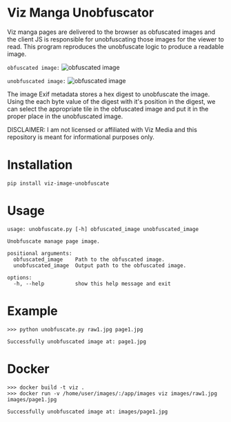 # Viz Manga Unobfuscator

Viz manga pages are delivered to the browser as obfuscated images and the client JS is responsible for unobfuscating those images for the viewer to read. This program reproduces the unobfuscate logic to produce a readable image.

`obfuscated image:`
![obfuscated image](https://github.com/minormending/viz-image-unobfuscate/blob/main/images/raw1.jpg)

`unobfuscated image:`
![obfuscated image](https://github.com/minormending/viz-image-unobfuscate/blob/main/images/page1.jpg)

The image Exif metadata stores a hex digest to unobfuscate the image. Using the each byte value of the digest with it's position in the digest, we can select the appropriate tile in the obfuscated image and put it in the proper place in the unobfuscated image.  

DISCLAIMER: I am not licensed or affiliated with Viz Media and this repository is meant for informational purposes only.

# Installation 
```
pip install viz-image-unobfuscate 
```


# Usage
```
usage: unobfuscate.py [-h] obfuscated_image unobfuscated_image

Unobfuscate manage page image.

positional arguments:
  obfuscated_image    Path to the obfuscated image.
  unobfuscated_image  Output path to the obfuscated image.

options:
  -h, --help          show this help message and exit
```

# Example
```
>>> python unobfuscate.py raw1.jpg page1.jpg

Successfully unobfuscated image at: page1.jpg
```

# Docker
```
>>> docker build -t viz .
>>> docker run -v /home/user/images/:/app/images viz images/raw1.jpg images/page1.jpg

Successfully unobfuscated image at: images/page1.jpg
```